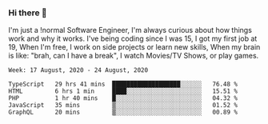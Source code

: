 ### Hi there 👋

I'm just a !normal Software Engineer, I'm always curious about how things work and why it works. I've being coding since I was 15, I got my first job at 19, When I'm free, I work on side projects or learn new skills, When my brain is like: "brah, can I have a break", I watch Movies/TV Shows, or play games.

<!--START_SECTION:waka-->
```text
Week: 17 August, 2020 - 24 August, 2020

TypeScript   29 hrs 41 mins  ███████████████████░░░░░░   76.48 % 
HTML         6 hrs 1 min     ████░░░░░░░░░░░░░░░░░░░░░   15.51 % 
PHP          1 hr 40 mins    █░░░░░░░░░░░░░░░░░░░░░░░░   04.32 % 
JavaScript   35 mins         ▒░░░░░░░░░░░░░░░░░░░░░░░░   01.52 % 
GraphQL      20 mins         ▒░░░░░░░░░░░░░░░░░░░░░░░░   00.89 % 
```
<!--END_SECTION:waka-->

<!--
**Oudmane/Oudmane** is a ✨ _special_ ✨ repository because its `README.md` (this file) appears on your GitHub profile.

Here are some ideas to get you started:

- 🔭 I’m currently working on ...
- 🌱 I’m currently learning ...
- 👯 I’m looking to collaborate on ...
- 🤔 I’m looking for help with ...
- 💬 Ask me about ...
- 📫 How to reach me: ...
- 😄 Pronouns: ...
- ⚡ Fun fact: ...
-->

